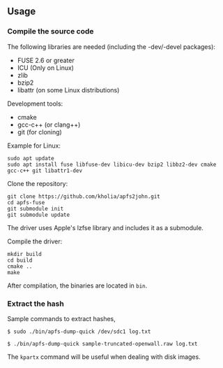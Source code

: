 ## Usage

### Compile the source code

The following libraries are needed (including the -dev/-devel packages):

* FUSE 2.6 or greater
* ICU (Only on Linux)
* zlib
* bzip2
* libattr (on some Linux distributions)

Development tools:
* cmake
* gcc-c++ (or clang++)
* git (for cloning)

Example for Linux:
```
sudo apt update
sudo apt install fuse libfuse-dev libicu-dev bzip2 libbz2-dev cmake gcc-c++ git libattr1-dev
```
Clone the repository:
```
git clone https://github.com/kholia/apfs2john.git
cd apfs-fuse
git submodule init
git submodule update
```
The driver uses Apple's lzfse library and includes it as a submodule.

Compile the driver:
```
mkdir build
cd build
cmake ..
make
```
After compilation, the binaries are located in `bin`.

### Extract the hash

Sample commands to extract hashes,

```
$ sudo ./bin/apfs-dump-quick /dev/sdc1 log.txt
```

```
$ ./bin/apfs-dump-quick sample-truncated-openwall.raw log.txt
```

The `kpartx` command will be useful when dealing with disk images.
